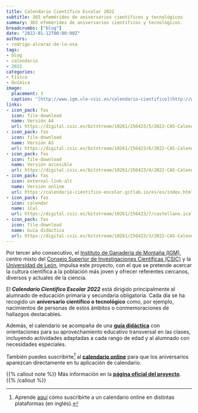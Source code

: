 ```yaml
---
title: Calendario Científico Escolar 2022
subtitle: 365 efemérides de aniversarios científicos y tecnológicos
summary: 365 efemérides de aniversarios científicos y tecnológicos.
breadcrumbs: ["blog"]
date: "2022-01-12T00:00:00Z"
authors:
- rodrigo-alcaraz-de-la-osa
tags:
- blog
- calendario
- 2022
categories:
- Física
- Química
image:
  placement: 3  
  caption: "[http://www.igm.ule-csic.es/calendario-cientifico](http://www.igm.ule-csic.es/calendario-cientifico)"
links:
- icon_pack: fas
  icon: file-download
  name: Versión A4
  url: https://digital.csic.es/bitstream/10261/256423/5/2022-CAS-Calendario-cientifico-escolar-impresion-A4.pdf
- icon_pack: fas
  icon: file-download
  name: Versión A3
  url: https://digital.csic.es/bitstream/10261/256423/6/2022-CAS-Calendario-cientifico-escolar-impresion-A3-folleto%20%282%29.pdf
- icon_pack: fas
  icon: file-download
  name: Versión accesible
  url: https://digital.csic.es/bitstream/10261/256423/4/2022-CAS-Calendario-cientifico-escolar-formato-accesible.docx
- icon_pack: fas
  icon: external-link-alt
  name: Versión online
  url: https://calendario-cientifico-escolar.gitlab.io/es/es/index.html
- icon_pack: fas
  icon: calendar
  name: iCal
  url: https://digital.csic.es/bitstream/10261/256423/7/castellano.ical  
- icon_pack: fas
  icon: file-download
  name: Guía didáctica
  url: https://digital.csic.es/bitstream/10261/256423/3/2022-CAS-Calendario-cient%C3%ADfico-escolar-guia-didactica.pdf
---
```


Por tercer año consecutivo, el [Instituto de Ganadería de Montaña (IGM)](http://www.igm.ule-csic.es), centro mixto del [Consejo Superior de Investigaciones Científicas (CSIC)](https://www.csic.es/es) y la [Universidad de León](https://www.unileon.es), impulsa este proyecto, con el que se pretende acercar la cultura científica a la población más joven y ofrecer referentes cercanos, diversos y actuales de la ciencia.

El ***Calendario Científico Escolar 2022*** está dirigido principalmente al alumnado de educación primaria y secundaria obligatoria. Cada día se ha recogido un **aniversario científico o tecnológico** como, por ejemplo, nacimientos de personas de estos ámbitos o conmemoraciones de hallazgos destacables.

Además, el calendario se acompaña de una [**guía didáctica**](https://digital.csic.es/bitstream/10261/256423/3/2022-CAS-Calendario-cient%C3%ADfico-escolar-guia-didactica.pdf) con orientaciones para su aprovechamiento educativo transversal en las clases, incluyendo actividades adaptadas a cada rango de edad y al alumnado con necesidades especiales.

También puedes suscribirte[^1] al [**calendario online**](https://digital.csic.es/bitstream/10261/256423/7/castellano.ical) para que los aniversarios aparezcan directamente en tu aplicación de calendario.

[^1]: Aprende [aquí](https://schulichmeds.com/sites/default/files/Documents/Calendar%20Subscription%20Instructions.pdf) cómo suscribirte a un calendario online en distintas plataformas (en inglés).

{{% callout note %}}
Más información en la [**página oficial del proyecto**](http://www.igm.ule-csic.es/calendario-cientifico).
{{% /callout %}}
